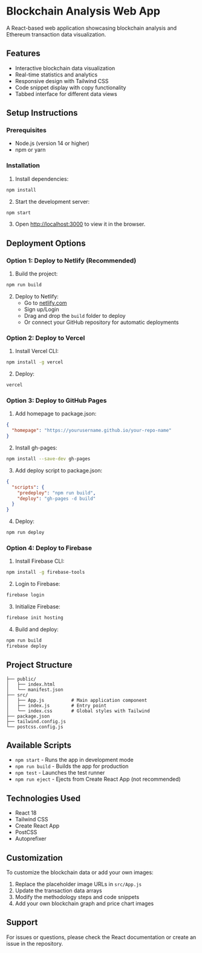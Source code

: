 # Blockchain Analysis Web App

A React-based web application showcasing blockchain analysis and Ethereum transaction data visualization.

## Features

- Interactive blockchain data visualization
- Real-time statistics and analytics
- Responsive design with Tailwind CSS
- Code snippet display with copy functionality
- Tabbed interface for different data views

## Setup Instructions

### Prerequisites
- Node.js (version 14 or higher)
- npm or yarn

### Installation

1. Install dependencies:
```bash
npm install
```

2. Start the development server:
```bash
npm start
```

3. Open [http://localhost:3000](http://localhost:3000) to view it in the browser.

## Deployment Options

### Option 1: Deploy to Netlify (Recommended)

1. Build the project:
```bash
npm run build
```

2. Deploy to Netlify:
   - Go to [netlify.com](https://netlify.com)
   - Sign up/Login
   - Drag and drop the `build` folder to deploy
   - Or connect your GitHub repository for automatic deployments

### Option 2: Deploy to Vercel

1. Install Vercel CLI:
```bash
npm install -g vercel
```

2. Deploy:
```bash
vercel
```

### Option 3: Deploy to GitHub Pages

1. Add homepage to package.json:
```json
{
  "homepage": "https://yourusername.github.io/your-repo-name"
}
```

2. Install gh-pages:
```bash
npm install --save-dev gh-pages
```

3. Add deploy script to package.json:
```json
{
  "scripts": {
    "predeploy": "npm run build",
    "deploy": "gh-pages -d build"
  }
}
```

4. Deploy:
```bash
npm run deploy
```

### Option 4: Deploy to Firebase

1. Install Firebase CLI:
```bash
npm install -g firebase-tools
```

2. Login to Firebase:
```bash
firebase login
```

3. Initialize Firebase:
```bash
firebase init hosting
```

4. Build and deploy:
```bash
npm run build
firebase deploy
```

## Project Structure

```
├── public/
│   ├── index.html
│   └── manifest.json
├── src/
│   ├── App.js          # Main application component
│   ├── index.js        # Entry point
│   └── index.css       # Global styles with Tailwind
├── package.json
├── tailwind.config.js
└── postcss.config.js
```

## Available Scripts

- `npm start` - Runs the app in development mode
- `npm run build` - Builds the app for production
- `npm test` - Launches the test runner
- `npm run eject` - Ejects from Create React App (not recommended)

## Technologies Used

- React 18
- Tailwind CSS
- Create React App
- PostCSS
- Autoprefixer

## Customization

To customize the blockchain data or add your own images:

1. Replace the placeholder image URLs in `src/App.js`
2. Update the transaction data arrays
3. Modify the methodology steps and code snippets
4. Add your own blockchain graph and price chart images

## Support

For issues or questions, please check the React documentation or create an issue in the repository. 